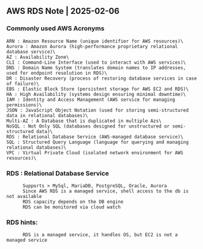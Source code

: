 ## AWS RDS Note | 2025-02-06

### Commonly used AWS Acronyms 

    ARN : Amazon Resource Name (unique identifier for AWS resources)\
    Aurora : Amazon Aurora (high-performance proprietary relational database service)\
    AZ : Availability Zone\
    CLI : Command-Line Interface (used to interact with AWS services)\
    DNS : Domain Name System (translates domain names to IP addresses, used for endpoint resolution in RDS)\
    DR : Disaster Recovery (process of restoring database services in case of failure)\
    EBS : Elastic Block Store (persistent storage for AWS EC2 and RDS)\
    HA : High Availability (systems design ensuring minimal downtime)\
    IAM : Identity and Access Management (AWS service for managing permissions)\
    JSON : JavaScript Object Notation (used for storing semi-structured data in relational databases)\
    Multi-AZ : A Database that is duplicated in multiple Azs\
    NoSQL : Not Only SQL (databases designed for unstructured or semi-structured data)\
    RDS : Relational Database Service (AWS-managed database service)\
    SQL : Structured Query Language (language for querying and managing relational databases)\
    VPC : Virtual Private Cloud (isolated network environment for AWS resources)\

### RDS : Relational Database Service
          Supports > MySql, MariaDB, PostgreSQL, Oracle, Aurora
          Since AWS RDS is a managed service, shell access to the db is not available
          RDS capacity depends on the DB engine 
          RDS can be monitored via cloud watch 

### RDS hints:  
          RDS is a managed service, it handles OS, but EC2 is not a managed service 
          
          
          
